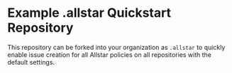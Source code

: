 # Example .allstar Quickstart Repository

This repository can be forked into your organization as `.allstar` to quickly
enable issue creation for all Allstar policies on all repositories with the
default settings.
